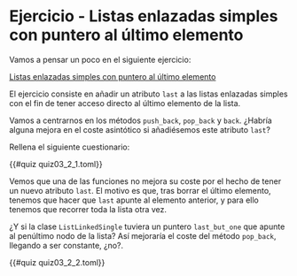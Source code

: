 # Ejercicio - Listas enlazadas simples con puntero al último elemento

Vamos a pensar un poco en el siguiente ejercicio:

[Listas enlazadas simples con puntero al último elemento](03_2/linked_list_single_with_last.pdf)

El ejercicio consiste en añadir un atributo `last` a las listas enlazadas simples con el fin de tener acceso directo al último elemento de la lista.

Vamos a centrarnos en los métodos `push_back`, `pop_back` y `back`. ¿Habría alguna mejora en el coste asintótico si añadiésemos este atributo `last`?

Rellena el siguiente cuestionario:

{{#quiz quiz03_2_1.toml}}



Vemos que una de las funciones no mejora su coste por el hecho de tener un nuevo atributo `last`. El motivo es que, tras borrar el último elemento, tenemos que hacer que `last` apunte al elemento anterior, y para ello tenemos que recorrer toda la lista otra vez.

¿Y si la clase `ListLinkedSingle` tuviera un puntero `last_but_one` que apunte al penúltimo nodo de la lista? Así mejoraría el coste del método `pop_back`, llegando a ser constante, ¿no?.

{{#quiz quiz03_2_2.toml}}




